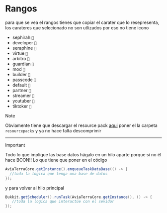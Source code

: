 # Rangos
para que se vea el rangos tienes que copiar el carater que lo resepresenta, los carateres que selecionado no son utlizados por eso no tiene icono
- sephirah `🟬`
- developer `🟭`
- seraphine `🟮`
- virtue `🟯`
- arbitro `🟱`
- guardian `🟲`
- mod `🟳`
- builder `🟴`
- passcode `🟵`
- default `🟶`
- partner `🟷`
- streamer `🟸`
- youtuber `🟹`
- tiktoker `🟺`
> [!NOTE]
> Obviamente tiene que descargar el resource pack [aqui](https://github.com/cerepapaloca/Avia-Terra/blob/master/assets.zip) poner el la carpeta `resourcepacks` y ya no hace falta descomprimir
----

> [!IMPORTANT]
> Todo lo que implique las base datos hágalo en un hilo aparte porque si no él hace BOON!!
> Lo que tiene que poner en el código
> ```java
> AviaTerraCore.getInstance().enqueueTaskDataBase(() -> {
>   //toda la logica que tenga una base de datos            
> });
> ````
> y para volver al hilo principal
> ```java
> Bukkit.getScheduler().runTask(AviaTerraCore.getInstance(), () -> {
>    //toda la logica que interactúe con el sevidor
> });
> ````